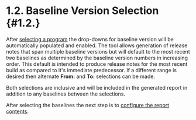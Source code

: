 1.2. Baseline Version Selection                                                                                  {#1.2.}
========================================================================================================================
After [selecting a program](1.1.) the drop-downs for baseline version will be automatically populated and enabled.
The tool allows generation of release notes that span multiple baseline versions but will default to the most recent
two baselines as determined by the baseline version numbers in increasing order.  This default is intended to produce
release notes for the most recent build as compared to it's immediate predecessor.  If a different range is desired
then alternate **From:** and **To:** selections can be made.

Both selections are inclusive and will be included in the generated report in addition to any baselines between the
selections.

After selecting the baselines the next step is to [configure the report contents](1.3.).